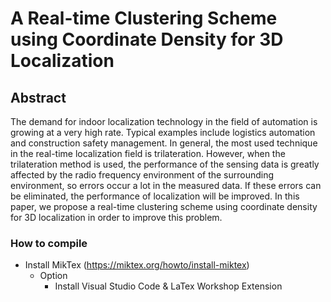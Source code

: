 # A Real-time Clustering Scheme using Coordinate Density for 3D Localization

## Abstract

The demand for indoor localization technology in the field of automation is growing at a very high rate. Typical examples include logistics automation and construction safety management. In general, the most used technique in the real-time localization field is trilateration. However, when the trilateration method is used, the performance of the sensing data is greatly affected by the radio frequency environment of the surrounding environment, so errors occur a lot in the measured data. If these errors can be eliminated, the performance of localization will be improved. In this paper, we propose a real-time clustering scheme using coordinate density for 3D localization in order to improve this problem.

### How to compile

- Install MikTex (<https://miktex.org/howto/install-miktex>)
  - Option
    - Install Visual Studio Code & LaTex Workshop Extension
